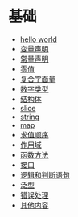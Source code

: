 <!--
 * @Author: shgopher shgopher@gmail.com
 * @Date: 2023-05-14 23:08:19
 * @LastEditors: shgopher shgopher@gmail.com
 * @LastEditTime: 2024-02-04 16:31:11
 * @FilePath: /GOFamily/基础/README.md
 * @Description: 
 * 
 * Copyright (c) 2024 by shgopher, All Rights Reserved. 
-->
# 基础
- [hello world](./helloWorld/README.md)
- [变量声明](./变量声明)
- [常量声明](./常量声明)
- [零值](./零值)
- [复合字面量](./复合字面量)
- [数字类型](./数字类型)
- [结构体](./结构体)
- [slice](./slice)
- [string](./string)
- [map](./map)
- [求值顺序](./求值顺序)
- [作用域](./作用域)
- [函数方法](./函数方法)
- [接口](./interface)
- [逻辑和判断语句](./逻辑和判断语句) 
- [泛型](./泛型)
- [错误处理](./错误处理)
- [其他内容](./其他内容)